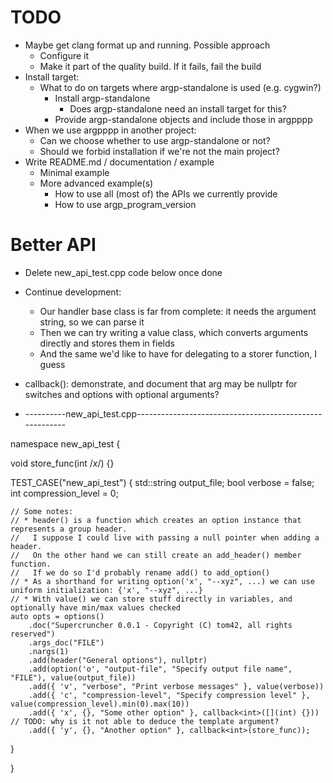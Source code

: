 <!--
SPDX-FileCopyrightText: 2025 Thomas Mathys
SPDX-License-Identifier: MIT
-->

# TODO
* Maybe get clang format up and running. Possible approach
  * Configure it
  * Make it part of the quality build. If it fails, fail the build
* Install target:
  * What to do on targets where argp-standalone is used (e.g. cygwin?)
    * Install argp-standalone
      * Does argp-standalone need an install target for this?
    * Provide argp-standalone objects and include those in argpppp
* When we use argpppp in another project:
  * Can we choose whether to use argp-standalone or not?
  * Should we forbid installation if we're not the main project?
* Write README.md / documentation / example
  * Minimal example
  * More advanced example(s)
    * How to use all (most of) the APIs we currently provide
    * How to use argp_program_version

# Better API
* Delete new_api_test.cpp code below once done
* Continue development:
  * Our handler base class is far from complete: it needs the argument string, so we can parse it
  * Then we can try writing a value class, which converts arguments directly and stores them in fields
  * And the same we'd like to have for delegating to a storer function, I guess
* callback(): demonstrate, and document that arg may be nullptr for switches and options with optional arguments?

* ----------new_api_test.cpp--------------------------------------------------------

namespace new_api_test
{

void store_func(int /*x*/) {}

TEST_CASE("new_api_test")
{
    std::string output_file;
    bool verbose = false;
    int compression_level = 0;

    // Some notes:
    // * header() is a function which creates an option instance that represents a group header.
    //   I suppose I could live with passing a null pointer when adding a header.
    //   On the other hand we can still create an add_header() member function.
    //   If we do so I'd probably rename add() to add_option()
    // * As a shorthand for writing option('x', "--xyz", ...) we can use uniform initialization: {'x', "--xyz", ...}
    // * With value() we can store stuff directly in variables, and optionally have min/max values checked
    auto opts = options()
        .doc("Supercruncher 0.0.1 - Copyright (C) tom42, all rights reserved")
        .args_doc("FILE")
        .nargs(1)
        .add(header("General options"), nullptr)
        .add(option('o', "output-file", "Specify output file name", "FILE"), value(output_file))
        .add({ 'v', "verbose", "Print verbose messages" }, value(verbose))
        .add({ 'c', "compression-level", "Specify compression level" }, value(compression_level).min(0).max(10))
        .add({ 'x', {}, "Some other option" }, callback<int>([](int) {})) // TODO: why is it not able to deduce the template argument?
        .add({ 'y', {}, "Another option" }, callback<int>(store_func));
}

}
